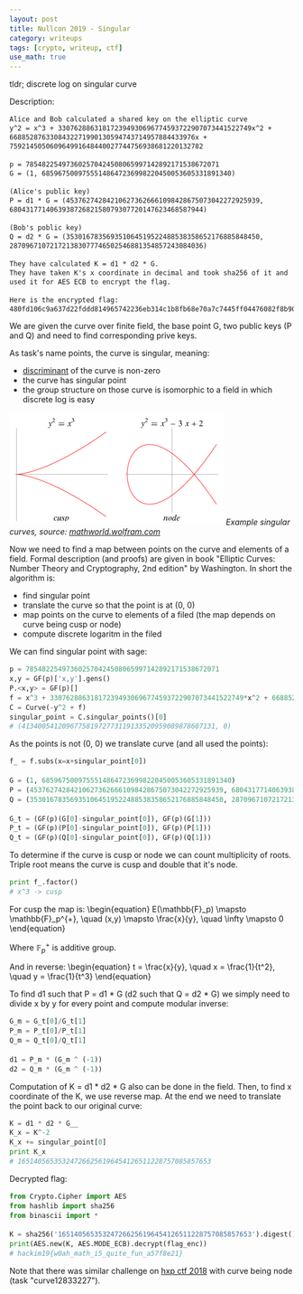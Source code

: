 ```yaml
---
layout: post
title: Nullcon 2019 - Singular
category: writeups
tags: [crypto, writeup, ctf]
use_math: true
---
```


tldr; discrete log on singular curve

Description:
```
Alice and Bob calculated a shared key on the elliptic curve
y^2 = x^3 + 330762886318172394930696774593722907073441522749x^2 + 6688528763308432271990130594743714957884433976x + 759214505060964991648440027744756938681220132782

p = 785482254973602570424508065997142892171538672071
G = (1, 68596750097555148647236998220450053605331891340)

(Alice's public key)
P = d1 * G = (453762742842106273626661098428675073042272925939, 680431771406393872682158079307720147623468587944)

(Bob's poblic key)
Q = d2 * G = (353016783569351064519522488538358652176885848450, 287096710721721383077746502546881354857243084036)

They have calculated K = d1 * d2 * G.
They have taken K's x coordinate in decimal and took sha256 of it and used it for AES ECB to encrypt the flag.

Here is the encrypted flag: 480fd106c9a637d22fddd814965742236eb314c1b8fb68e70a7c7445ff04476082f8b9026c49d27110ba41b95e9f51dc
```

We are given the curve over finite field, the base point G, two public keys (P and Q) and need to find corresponding prive keys.

As task's name points, the curve is singular, meaning:
- [discriminant](http://mathworld.wolfram.com/EllipticDiscriminant.html) of the curve is non-zero
- the curve has singular point
- the group structure on those curve is isomorphic to a field in which discrete log is easy

![Example singular curves](/assets/posts/2019-01-03-nullcon-singular/singular_ec.gif)
*Example singular curves, source: [mathworld.wolfram.com](http://mathworld.wolfram.com/EllipticDiscriminant.html)*

Now we need to find a map between points on the curve and elements of a field. Formal description (and proofs) are given in book "Elliptic Curves: Number Theory and Cryptography, 2nd edition" by Washington.
In short the algorithm is:
- find singular point
- translate the curve so that the point is at (0, 0) 
- map points on the curve to elements of a filed (the map depends on curve being cusp or node)
- compute discrete logaritm in the filed


We can find singular point with sage:
```python
p = 785482254973602570424508065997142892171538672071
x,y = GF(p)['x,y'].gens()
P.<x,y> = GF(p)[]
f = x^3 + 330762886318172394930696774593722907073441522749*x^2 + 6688528763308432271990130594743714957884433976*x + 759214505060964991648440027744756938681220132782
C = Curve(-y^2 + f)
singular_point = C.singular_points()[0]
# (413400541209677581972773119133520959089878607131, 0)
```

As the points is not (0, 0) we translate curve (and all used the points):
```python
f_ = f.subs(x=x+singular_point[0])

G = (1, 68596750097555148647236998220450053605331891340)
P = (453762742842106273626661098428675073042272925939, 680431771406393872682158079307720147623468587944)
Q = (353016783569351064519522488538358652176885848450, 287096710721721383077746502546881354857243084036)

G_t = (GF(p)(G[0]-singular_point[0]), GF(p)(G[1]))
P_t = (GF(p)(P[0]-singular_point[0]), GF(p)(P[1]))
Q_t = (GF(p)(Q[0]-singular_point[0]), GF(p)(Q[1]))
```

To determine if the curve is cusp or node we can count multiplicity of roots. Triple root means the curve is cusp and double that it's node.
```python
print f_.factor()
# x^3 -> cusp
```

For cusp the map is:
\begin{equation}
E(\mathbb{F}_p) \mapsto \mathbb{F}_p^{+}, \quad (x,y) \mapsto \frac{x}{y}, \quad \infty \mapsto 0
\end{equation}

Where $\mathbb{F}_p^{+}$ is additive group.

And in reverse:
\begin{equation}
t = \frac{x}{y}, \quad x = \frac{1}{t^2}, \quad y = \frac{1}{t^3}
\end{equation}

To find d1 such that P = d1 * G (d2 such that Q = d2 * G) we simply need to divide x by y for every point and compute modular inverse: 
```python
G_m = G_t[0]/G_t[1]
P_m = P_t[0]/P_t[1]
Q_m = Q_t[0]/Q_t[1]

d1 = P_m * (G_m ^ (-1))
d2 = Q_m * (G_m ^ (-1))
```

Computation of K = d1 * d2 * G also can be done in the field. Then, to find x coordinate of the K, we use reverse map. At the end we need to translate the point back to our original curve: 
```python
K = d1 * d2 * G__
K_x = K^-2
K_x += singular_point[0]
print K_x
# 165140565353247266256196454126511228757085857653
```

Decrypted flag:
```python
from Crypto.Cipher import AES
from hashlib import sha256
from binascii import *

K = sha256('165140565353247266256196454126511228757085857653').digest()
print(AES.new(K, AES.MODE_ECB).decrypt(flag_enc))
# hackim19{w0ah_math_i5_quite_fun_a57f8e21}
```

Note that there was similar challenge on [hxp ctf 2018](https://ctftime.org/event/647) with curve being node (task "curve12833227").